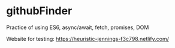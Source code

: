 # githubFinder
Practice of using ES6, async/await, fetch, promises, DOM

Website for testing: https://heuristic-jennings-f3c798.netlify.com/
